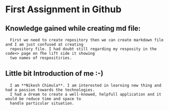 # First Assignment in Github 

## Knowledge gained while creating md file:
    
      First we need to create repository then we can create markdown file and I am just confused at creating 
      repository file. I had doubt still regarding my resposity in the code<> page on fhe lift side it showing
      two names of respositiries.
      
## Little bit Introduction of me :-)

      I am **Nikesh Chimula**. I am interested in learning new thing and had a passion towards the technologies.
      I had a dream to create a well-knowed, helpfull application and it would be reduce time and space to 
      handle particular situation.
      
  
      



 


